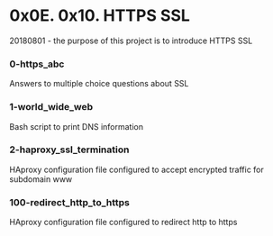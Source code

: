 # 0x0E. 0x10. HTTPS SSL

20180801 - the purpose of this project is to introduce HTTPS SSL

### 0-https_abc
Answers to multiple choice questions about SSL

### 1-world_wide_web
Bash script to print DNS information

### 2-haproxy_ssl_termination
HAproxy configuration file configured to accept encrypted traffic for subdomain www

### 100-redirect_http_to_https
HAproxy configuration file configured to redirect http to https
